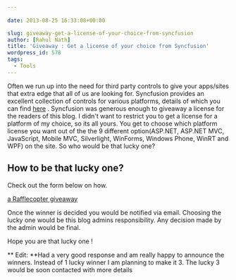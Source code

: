 ```yaml
---
  
date: 2013-08-25 16:33:08+00:00

slug: giveaway-get-a-license-of-your-choice-from-syncfusion
author: [Rahul Nath]
title: 'Giveaway : Get a license of your choice from Syncfusion'
wordpress_id: 578
tags:
  - Tools
---
```


Often we run up into the need for third party controls to give your apps/sites that extra edge that all of us are looking for. Syncfusion provides an excellent collection of controls for various platforms, details of which you can find [here](http://www.syncfusion.com/products?UTM_medium=rahulblogreview) .
Syncfusion was generous enough to giveaway a license for the readers of this blog. I didn't want to restrict you to get a license for a platform of my choice, so its all yours. You get to choose which platform license you want out of the the 9 different option(ASP.NET, ASP.NET MVC, JavaScript, Mobile MVC, Silverlight, WinForms, Windows Phone, WinRT and WPF) on the site. So who would be that lucky one?

## **How to be that lucky one?**

Check out the form below on how.

<p><a class="rafl" id="rc-52158e0" href="http://www.rafflecopter.com/rafl/display/52158e0/" rel="nofollow">a Rafflecopter giveaway</a><br />
<script type="text/javascript" src="//d12vno17mo87cx.cloudfront.net/embed/rafl/cptr.js"></script></p>

Once the winner is decided you would be notified via email. Choosing the lucky one would be this blog admins responsibility. Any decision made by the admin would be final.

Hope you are that lucky one !

** Edit: **Had a very good response and am really happy to announce the winners. Instead of 1 lucky winner I am planning to make it 3. The lucky 3 would be soon contacted with more details
